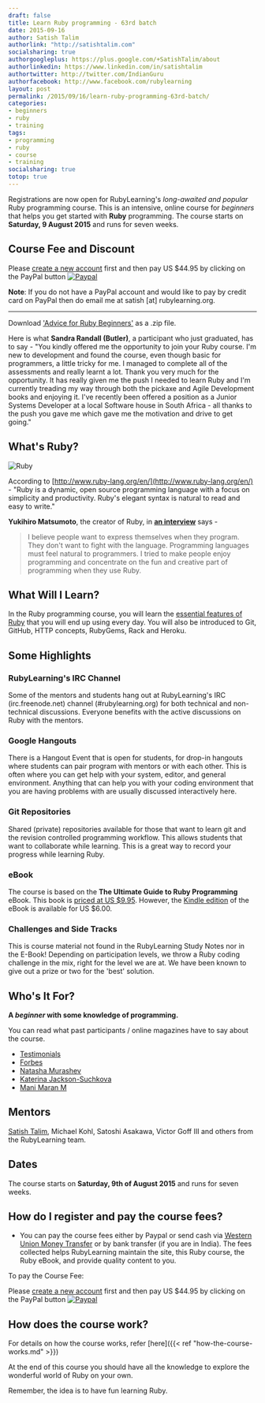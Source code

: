 ```yaml
---
draft: false
title: Learn Ruby programming - 63rd batch
date: 2015-09-16
author: Satish Talim
authorlink: "http://satishtalim.com"
socialsharing: true
authorgoogleplus: https://plus.google.com/+SatishTalim/about
authorlinkedin: https://www.linkedin.com/in/satishtalim
authortwitter: http://twitter.com/IndianGuru
authorfacebook: http://www.facebook.com/rubylearning
layout: post
permalink: /2015/09/16/learn-ruby-programming-63rd-batch/
categories:
- beginners
- ruby
- training
tags:
- programming
- ruby
- course
- training
socialsharing: true
totop: true
---
```

Registrations are now open for RubyLearning's *long-awaited and popular*
Ruby programming course. This is an intensive, online course for
*beginners* that helps you get started with **Ruby** programming. The
course starts on **Saturday, 9 August 2015** and runs for seven weeks.

## Course Fee and Discount

Please [create a new
account](http://rubylearning.org/classes/login/index.php) first and then
pay US $44.95 by clicking on the PayPal button
[![Paypal](http://rubylearning.com/images/paypal_ruby.gif)](http://rubylearning.org/classes/enrol/index.php?id=61)

**Note**: If you do not have a PayPal account and would like to pay by
credit card on PayPal then do email me at satish [at] rubylearning.org.

* * * * *

Download ['Advice for Ruby
Beginners'](http://rubylearning.com/data/AdviceRuby.zip) as a .zip file.

Here is what **Sandra Randall (Butler)**, a participant who just
graduated, has to say - "You kindly offered me the opportunity to join
your Ruby course. I'm new to development and found the course, even
though basic for programmers, a little tricky for me. I managed to
complete all of the assessments and really learnt a lot. Thank you very
much for the opportunity. It has really given me the push I needed to
learn Ruby and I'm currently treading my way through both the pickaxe
and Agile Development books and enjoying it. I've recently been offered
a position as a Junior Systems Developer at a local Software house in
South Africa - all thanks to the push you gave me which gave me the
motivation and drive to get going."

## What's Ruby?

![Ruby](http://rubylearning.com/images/rubylogo.png "License: http://creativecommons.org/licenses/by-sa/2.5/")

According to
[http://www.ruby-lang.org/en/](http://www.ruby-lang.org/en/) - "Ruby is
a dynamic, open source programming language with a focus on simplicity
and productivity. Ruby's elegant syntax is natural to read and easy to
write."

**Yukihiro Matsumoto**, the creator of Ruby, in **[an
interview](http://linuxdevcenter.com/pub/a/linux/2001/11/29/ruby.html)**
says -

> I believe people want to express themselves when they program. They
> don't want to fight with the language. Programming languages must feel
> natural to programmers. I tried to make people enjoy programming and
> concentrate on the fun and creative part of programming when they use
> Ruby.

## What Will I Learn?

In the Ruby programming course, you will learn the [essential features
of Ruby](http://rubylearning.com/satishtalim/tutorial.html) that you
will end up using every day. You will also be introduced to Git, GitHub,
HTTP concepts, RubyGems, Rack and Heroku.

## Some Highlights

### RubyLearning's IRC Channel

Some of the mentors and students hang out at RubyLearning's IRC
(irc.freenode.net) channel (\#rubylearning.org) for both technical and
non-technical discussions. Everyone benefits with the active discussions
on Ruby with the mentors.

### Google Hangouts

There is a Hangout Event that is open for students, for drop-in hangouts
where students can pair program with mentors or with each other. This is
often where you can get help with your system, editor, and general
environment. Anything that can help you with your coding environment
that you are having problems with are usually discussed interactively
here.

### Git Repositories

Shared (private) repositories available for those that want to learn git
and the revision controlled programming workflow. This allows students
that want to collaborate while learning. This is a great way to record
your progress while learning Ruby.

### eBook

The course is based on the **The Ultimate Guide to Ruby Programming**
eBook. This book is [priced at US $9.95](http://book.rubylearning.org/).
However, the [Kindle
edition](http://www.amazon.com/gp/product/B0062X2I68/ref=as_li_tf_tl?ie=UTF8&camp=1789&creative=9325&creativeASIN=B0062X2I68&linkCode=as2&tag=satishtalimsw-20)
of the eBook is available for US $6.00.

### Challenges and Side Tracks

This is course material not found in the RubyLearning Study Notes nor in
the E-Book! Depending on participation levels, we throw a Ruby coding
challenge in the mix, right for the level we are at. We have been known
to give out a prize or two for the 'best' solution.

## Who's It For?

**A *beginner* with some knowledge of programming.**

You can read what past participants / online magazines have to say about
the course.

-   [Testimonials](http://rubylearning.com/other/testimonials.html)
-   [Forbes](http://www.forbes.com/sites/women2/2012/07/07/how-i-learned-to-code/print/)
-   [Natasha
    Murashev](http://natashatherobot.com/rubylearning-core-ruby-review/)
-   [Katerina
    Jackson-Suchkova](http://katpreneur.tumblr.com/post/27084326683/i-am-not-young-enough-to-know-everything)
-   [Mani Maran
    M](http://maniempire.blogspot.in/2011/07/ruby-pair-programming.html)

## Mentors

[Satish Talim](http://satishtalim.com/), Michael Kohl, Satoshi Asakawa,
Victor Goff III and others from the RubyLearning team.

## Dates

The course starts on **Saturday, 9th of August 2015** and runs for seven
weeks.

## How do I register and pay the course fees?

-   You can pay the course fees either by Paypal or send cash via
    [Western Union Money
    Transfer](http://www.westernunion.com/info/selectCountry.asp) or by
    bank transfer (if you are in India). The fees collected helps
    RubyLearning maintain the site, this Ruby course, the Ruby eBook,
    and provide quality content to you.

To pay the Course Fee:

Please [create a new
account](http://rubylearning.org/classes/login/index.php) first and then
pay US $44.95 by clicking on the PayPal button
[![Paypal](http://rubylearning.com/images/paypal_ruby.gif)](http://rubylearning.org/classes/enrol/index.php?id=61)

## How does the course work?

For details on how the course works, refer [here]({{< ref "how-the-course-works.md" >}})

At the end of this course you should have all the knowledge to explore
the wonderful world of Ruby on your own.

Remember, the idea is to have fun learning Ruby.



